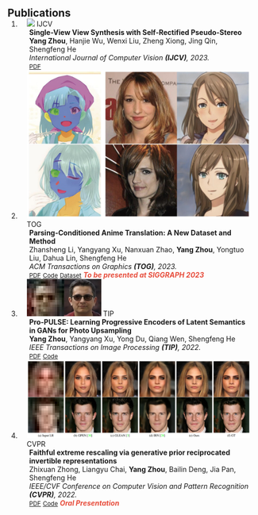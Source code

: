 <h2 id="publications" style="margin: 2px 0px -15px;">Publications</h2>

<div class="publications">
<ol class="bibliography">

<li>
<div class="pub-row">
  <div class="col-sm-3 abbr" style="position: relative;padding-right: 15px;padding-left: 15px;">
    <img src="assets/img/pub_img/ijcv23_nvs.png" class="teaser img-fluid z-depth-1">
    <abbr class="badge">IJCV</abbr>
  </div>
  <div class="col-sm-9" style="position: relative;padding-right: 15px;padding-left: 20px;">
    <div class="title"><strong>Single-View View Synthesis with Self-Rectified Pseudo-Stereo</strong></div>
    <div class="author"><strong>Yang Zhou</strong>, Hanjie Wu, Wenxi Liu, Zheng Xiong, Jing Qin, Shengfeng He</div>
    <div class="periodical"><em>International Journal of Computer Vision <strong>(IJCV)</strong>, 2023.</em></div>
    <div class="links">
      <a href="https://link.springer.com/article/10.1007/s11263-023-01803-z" class="btn btn-sm z-depth-0" role="button" target="_blank" style="font-size:12px;">PDF</a>
    </div>
  </div>
</div>
</li>

<li>
<div class="pub-row">
  <div class="col-sm-3 abbr" style="position: relative;padding-right: 15px;padding-left: 15px;">
    <img src="assets/img/pub_img/tog23_parsing.png" class="teaser img-fluid z-depth-1">
    <abbr class="badge">TOG</abbr>
  </div>
  <div class="col-sm-9" style="position: relative;padding-right: 15px;padding-left: 20px;">
    <div class="title"><strong>Parsing-Conditioned Anime Translation: A New Dataset and Method</strong></div>
    <div class="author">Zhansheng Li, Yangyang Xu, Nanxuan Zhao, <strong>Yang Zhou</strong>, Yongtuo Liu, Dahua Lin, Shengfeng He</div>
    <div class="periodical"><em>ACM Transactions on Graphics <strong>(TOG)</strong>, 2023.</em></div>
    <div class="links">
      <a href="https://dl.acm.org/doi/full/10.1145/3585002" class="btn btn-sm z-depth-0" role="button" target="_blank" style="font-size:12px;">PDF</a>
      <a href="https://dl.acm.org/doi/full/10.1145/3585002" class="btn btn-sm z-depth-0" role="button" target="_blank" style="font-size:12px;">Code</a>
      <a href="https://drive.google.com/file/d/13C7Jphi8dYkY_0HoqIZeXAIkppyKlzmQ/view?usp=share_link" class="btn btn-sm z-depth-0" role="button" target="_blank" style="font-size:12px;">Dataset</a>
      <strong><i style="color:#e74d3c">To be presented at SIGGRAPH 2023</i></strong>
    </div>
  </div>
</div>
</li>

<li>
<div class="pub-row">
  <div class="col-sm-3 abbr" style="position: relative;padding-right: 15px;padding-left: 15px;">
    <img src="assets/img/pub_img/tip22_sr.png" class="teaser img-fluid z-depth-1">
    <abbr class="badge">TIP</abbr>
  </div>
  <div class="col-sm-9" style="position: relative;padding-right: 15px;padding-left: 20px;">
    <div class="title"><strong>Pro-PULSE: Learning Progressive Encoders of Latent Semantics in GANs for Photo Upsampling</strong></div>
    <div class="author"><strong>Yang Zhou</strong>, Yangyang Xu, Yong Du, Qiang Wen, Shengfeng He</div>
    <div class="periodical"><em>IEEE Transactions on Image Processing <strong>(TIP)</strong>, 2022.</em></div>
    <div class="links">
      <a href="https://ieeexplore.ieee.org/abstract/document/9678071" class="btn btn-sm z-depth-0" role="button" target="_blank" style="font-size:12px;">PDF</a>
      <a href="https://github.com/youngAt19/Pro-PULSE" class="btn btn-sm z-depth-0" role="button" target="_blank" style="font-size:12px;">Code</a>
    </div>
  </div>
</div>
</li>

<li>
<div class="pub-row">
  <div class="col-sm-3 abbr" style="position: relative;padding-right: 15px;padding-left: 15px;">
    <img src="assets/img/pub_img/cvpr22_grain.png" class="teaser img-fluid z-depth-1">
    <abbr class="badge">CVPR</abbr>
  </div>
  <div class="col-sm-9" style="position: relative;padding-right: 15px;padding-left: 20px;">
    <div class="title"><strong>Faithful extreme rescaling via generative prior reciprocated invertible representations</strong></div>
    <div class="author">Zhixuan Zhong, Liangyu Chai, <strong>Yang Zhou</strong>, Bailin Deng, Jia Pan, Shengfeng He</div>
    <div class="periodical"><em>IEEE/CVF Conference on Computer Vision and Pattern Recognition <strong>(CVPR)</strong>, 2022.</em></div>
    <div class="links">
      <a href="https://openaccess.thecvf.com/content/CVPR2022/html/Zhong_Faithful_Extreme_Rescaling_via_Generative_Prior_Reciprocated_Invertible_Representations_CVPR_2022_paper.html" class="btn btn-sm z-depth-0" role="button" target="_blank" style="font-size:12px;">PDF</a>
      <a href="https://github.com/cszzx/GRAIN" class="btn btn-sm z-depth-0" role="button" target="_blank" style="font-size:12px;">Code</a>
      <strong><i style="color:#e74d3c">Oral Presentation</i></strong>
    </div>
  </div>
</div>
</li>


<br>

</ol>
</div>
